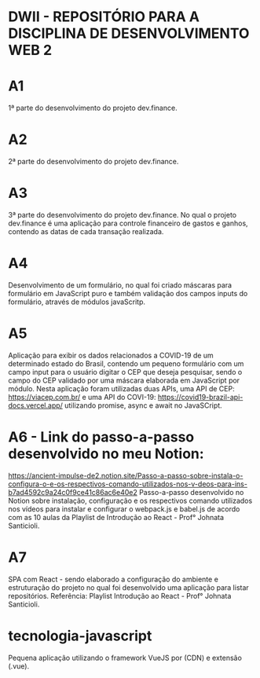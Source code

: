 # DWII - REPOSITÓRIO PARA A DISCIPLINA DE DESENVOLVIMENTO WEB 2


# A1
1ª parte do desenvolvimento do projeto dev.finance. 

# A2 
2ª parte do desenvolvimento do projeto dev.finance. 

# A3 
3ª parte do desenvolvimento do projeto dev.finance. No qual o projeto dev.finance é uma aplicação para controle financeiro de gastos e ganhos, contendo as datas de cada transação realizada.

# A4 
Desenvolvimento de um formulário, no qual foi criado máscaras para formulário em JavaScript puro e também validação dos campos inputs do formulário, através de módulos javaScritp.

# A5 
Aplicação para exibir os dados relacionados a COVID-19 de um determinado estado do Brasil, contendo um pequeno formulário com um campo input para o usuário digitar o CEP que deseja pesquisar, sendo o campo do CEP validado por uma máscara elaborada em JavaScript por módulo. Nesta aplicação foram utilizadas duas APIs, uma API de CEP: https://viacep.com.br/ e uma API do COVI-19: https://covid19-brazil-api-docs.vercel.app/ utilizando promise, async e await no JavaSCript.

# A6 - Link do passo-a-passo desenvolvido no meu Notion:  
https://ancient-impulse-de2.notion.site/Passo-a-passo-sobre-instala-o-configura-o-e-os-respectivos-comando-utilizados-nos-v-deos-para-ins-b7ad4592c9a24c0f9ce41c86ac6e40e2
Passo-a-passo desenvolvido no Notion sobre instalação, configuração e os respectivos comando utilizados nos vídeos para instalar e configurar o webpack.js e babel.js de acordo com as 10 aulas da Playlist de Introdução ao React - Prof° Johnata Santicioli. 

# A7 
SPA com React - sendo elaborado a configuração do ambiente e estruturação do projeto no qual foi desenvolvido uma aplicação para listar repositórios. Referência: Playlist Introdução ao React - Prof° Johnata Santicioli.  

# tecnologia-javascript 
Pequena aplicação utilizando o framework VueJS por (CDN) e extensão (.vue).


